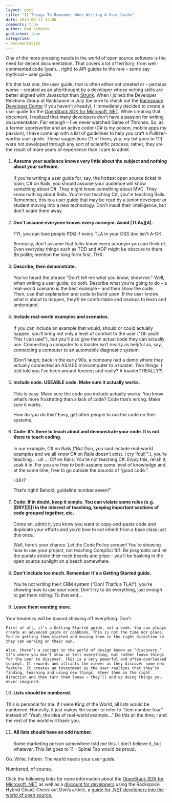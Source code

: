 ```yaml
---
layout: post
title: "11 Things To Remember When Writing A User Guide"
date: 2013-09-11 13:00
comments: true
author: Don Schenck
published: true
categories:
- Documentation
---
```

One of the more pressing needs in the world of open source software is the need for decent documentation. That covers a lot of territory; from well-commented code (yeah… right) to API guides to the rare – some say mythical – user guide.

It's that last one, the user guide, that is often either not created or – perhaps worse – created as an afterthought by a developer whose writing skills are better aligned with Javascript than [Strunk][1]. When I joined the Developer Relations Group at Rackspace in July (be sure to check out the [Rackspace Developer Center][2] if you haven't already), I immediately decided to create a user guide for the [OpenStack SDK for Microsoft .NET][3]. While creating that document, I realized that many developers don't have a passion for writing documentation. Fair enough – I've never watched Game of Thrones. So, as a former sportswriter and an active coder (C# is my poison, mobile apps my passion), I have come up with a list of guidelines to help you craft a Pulitzer-worthy user guide. These suggestions (11 of them, yup, my list goes to 11!) were not developed through any sort of scientific process; rather, they are the result of more years of experience than I care to admit. <!-- more -->

1. <h4>Assume your audience knows very little about the subject and nothing about your software.</h4>

	If you're writing a user guide for, say, the hottest open source ticket in town, C# on Rails, you should assume your audience will know something about C#. They might know something about MVC. They know nothing about Rails. You're not teaching C#, you're teaching Rails. Remember, this is a user guide that may be read by a junior developer or student moving into a new technology. Don't insult their intelligence, but don't scare them away.


2. <h4>Don't assume everyone knows every acronym. Avoid [TLAs][4].</h4>

	FYI, you can lose people PDQ if every TLA in your OSS doc isn't A-OK.

	Seriously, don’t assume that folks know every acronym you can think of. Even everyday things such as TDD and AOP might be obscure to them. Be polite; mention the long form first. THX.


3. <h4>Describe; then demonstrate.</h4>

	You’ve heard the phrase "Don’t tell me what you know; show me." Well, when writing a user guide, do both. Describe what you’re going to do – a real-world scenario is the best example – and then show the code. Then, use that explanation and code to build upon. If the user knows what is about to happen, they’ll be comfortable and anxious to learn and understand.

4. <h4>Include real-world examples and scenarios.</h4>

	If you can include an example that would, should or could actually happen, you’ll bring not only a level of comfort to the user (“Oh yeah! This I can use!”), but you’ll also give them actual code they can actually use. Connecting a computer to a toaster isn’t nearly as helpful as, say, connecting a computer to an automobile diagnostic system.

	(Don’t laugh; back in the early 90s, a company had a demo where they actually connected an AS/400 minicomputer to a toaster. Two things: I told told you I’ve been around forever; and really? A toaster? REALLY?)

5.	<h4>Include code. USEABLE code. Make sure it actually works.</h4>

	This is easy. Make sure the code you include actually works. You know what’s more frustrating than a lack of code? Code that’s wrong. Make sure it works.

	How do you do this? Easy, get other people to run the code on their systems.

6.	<h4>Code: It's there to teach about and demonstrate your code. It is not there to teach coding.</h4>

	In our example, C# on Rails (“But Don, you said include real-world examples and we all know C# on Rails doesn’t exist. I cry ‘foul!’”.), you’re teaching … uh … C# on Rails. You’re not teaching C#. Enjoy this, relish it, soak it in. For you are free to both assume some level of knowledge and, at the same time, free to go outside the bounds of “good code.”.

	HUH?

	That’s right! Behold, guideline number seven!”

7.	<h4>Code: If in doubt, keep it simple. You can violate some rules (e.g. [DRY][5]) in the interest of teaching, keeping important sections of code grouped together, etc.</h4>

	Come on, admit it, you know you want to copy-and-paste code and duplicate your efforts and you’d love to not inherit from a base class just this once.

	Well, here’s your chance. Let the Code Police scream! You’re showing how to use your project, not teaching CompSci 101. Be pragmatic and let the purists stroke their neck beards and gripe – you’ll be basking in the open source sunlight on a beach somewhere.

8.	<h4>Don't include too much. Remember It's a Getting Started guide.</h4>

	You’re not writing their CRM system (“Don! That’s a TLA!”), you’re showing how to use your code. Don’t try to do everything, just enough to get them rolling. To that end…

9.	<h4>Leave them wanting more.</h4>
Your tendency will be toward showing off everything. Don’t.

	First of all, it’s a Getting Started guide, not a book. You can always create an advanced guide or cookbook. This is not the time nor place. You’re getting them started and moving them in the right direction so they can working on their own.

	Also, there’s a concept in the world of design known as “discovery.” It’s where you don’t show or tell everything, but rather leave things for the user to discover. This is a very powerful and often-overlooked concept. It rewards and attracts the viewer as they discover some new feature. It creates an investment as the user realizes that they’re finding, learning and using new things. Steer them in the right direction and then turn them loose – they’ll end up doing things you never imagined.

10.	<h4>Lists should be numbered.</h4>
This is personal for me. If I were King of the World, all lists would be numbered. Honestly, it just makes life easier to refer to “item number four” instead of “Yeah, the idea of real-world example…” Do this all the time; I and the rest of the world will thank you.

11.	<h4>All lists should have an odd number.</h4>

	Some marketing person somewhere told me this. I don’t believe it, but whatever. This list goes to 11  – Spinal Tap would be proud.

Go. Write. Inform. The world needs your user guide.

Numbered, of course.

Click the following links for more information about the [OpenStack SDK for Microsoft .NET][6] as well as a [discount for developers][7] using the Rackspace Hybrid Cloud. Check out Don’s article, a [guide for .NET developers into the world of open source.][8]


  [1]: http://en.wikipedia.org/wiki/The_Elements_of_Style
  [2]: http://developer.rackspace.com/
  [3]: https://github.com/openstacknetsdk/openstack.net/wiki/Getting-Started-With-The-OpenStack-NET-SDK
  [4]: http://en.wikipedia.org/wiki/Three-letter_acronym
  [5]: http://en.wikipedia.org/wiki/Don%27t_repeat_yourself
  [6]: http://openstacknetsdk.org/
  [7]: http://developer.rackspace.com/devtrial/
  [8]: http://www.rackspace.com/blog/a-net-developers-guide-to-the-world-of-open-source/
